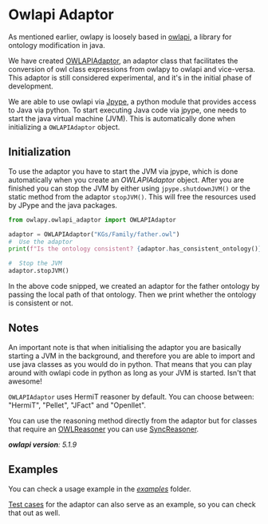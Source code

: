# Owlapi Adaptor

As mentioned earlier, owlapy is loosely based in [owlapi](https://github.com/owlcs/owlapi),
a library for ontology modification in java.

We have created [OWLAPIAdaptor](owlapy.owlapi_adaptor.OWLAPIAdaptor), 
an adaptor class that facilitates the conversion of
owl class expressions from owlapy to owlapi and vice-versa. 
This adaptor is still considered experimental, and it's in the 
initial phase of development.

We are able to use owlapi via [Jpype](https://jpype.readthedocs.io/en/latest/),
a python module that provides access to Java via python. To start executing 
Java code via jpype, one needs to start the java virtual machine (JVM).
This is automatically done when initializing a `OWLAPIAdaptor` object.

## Initialization

To use the adaptor you have to start the JVM via jpype, which is done automatically 
when you create an _OWLAPIAdaptor_ object. After you are finished you can stop
the JVM by either using `jpype.shutdownJVM()` or the static method from the 
adaptor `stopJVM()`. This will free the resources used by JPype and the java 
packages.

```python
from owlapy.owlapi_adaptor import OWLAPIAdaptor

adaptor = OWLAPIAdaptor("KGs/Family/father.owl")
#  Use the adaptor
print(f"Is the ontology consistent? {adaptor.has_consistent_ontology()}")

#  Stop the JVM
adaptor.stopJVM()
```

In the above code snipped, we created an adaptor for the father ontology 
by passing the local path of that ontology. Then we print whether 
the ontology is consistent or not.

## Notes

An important note is that when initialising the adaptor you are basically
starting a JVM in the background, and therefore you are able to import and 
use java classes as you would do in python. That means that you can 
play around with owlapi code in python as long as your JVM is started.
Isn't that awesome!

`OWLAPIAdaptor` uses HermiT reasoner by default. You can choose between:
"HermiT", "Pellet", "JFact" and "Openllet".

You can use the reasoning method directly from the adaptor but 
for classes that require an [OWLReasoner](owlapi.owl_reasoner.OWLReasoner)
you can use [SyncReasoner](https://dice-group.github.io/owlapy/autoapi/owlapy/owl_reasoner/index.html#owlapy.owl_reasoner.SyncReasoner).

_**owlapi version**: 5.1.9_

## Examples

You can check a usage example in the [_examples_](https://github.com/dice-group/owlapy/tree/develop/examples) folder.

[Test cases](https://github.com/dice-group/owlapy/tree/develop/tests) for the adaptor can also serve as an example, so you can
check that out as well.
